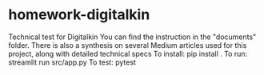 # homework-digitalkin
Technical test for Digitalkin
You can find the instruction in the "documents" folder. There is also a synthesis on several Medium articles used for this project, along with detailed technical specs
To install: pip install .
To run: streamlit run src/app.py
To test: pytest

